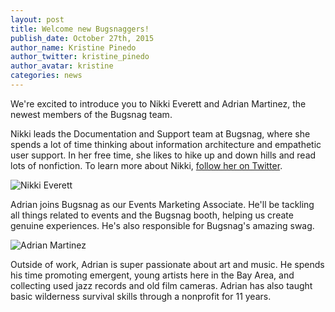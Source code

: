 ```yaml
---
layout: post
title: Welcome new Bugsnaggers!
publish_date: October 27th, 2015
author_name: Kristine Pinedo
author_twitter: kristine_pinedo
author_avatar: kristine
categories: news
---
```


We're excited to introduce you to Nikki Everett and Adrian Martinez, the newest members of the Bugsnag team.

Nikki leads the Documentation and Support team at Bugsnag, where she spends a lot of time thinking about information architecture and empathetic user support. In her free time, she likes to hike up and down hills and read lots of nonfiction. To learn more about Nikki, [follow her on Twitter](https://twitter.com/neverett).

![Nikki Everett](/img/posts/nikkieverett.jpg)

Adrian joins Bugsnag as our Events Marketing Associate. He'll be tackling all things related to events and the Bugsnag booth, helping us create genuine experiences. He's also responsible for Bugsnag's amazing swag.

![Adrian Martinez](/img/posts/adrianmartinez.jpg)

Outside of work, Adrian is super passionate about art and music. He spends his time promoting emergent, young artists here in the Bay Area, and collecting used jazz records and old film cameras. Adrian has also taught basic wilderness survival skills through a nonprofit for 11 years.
